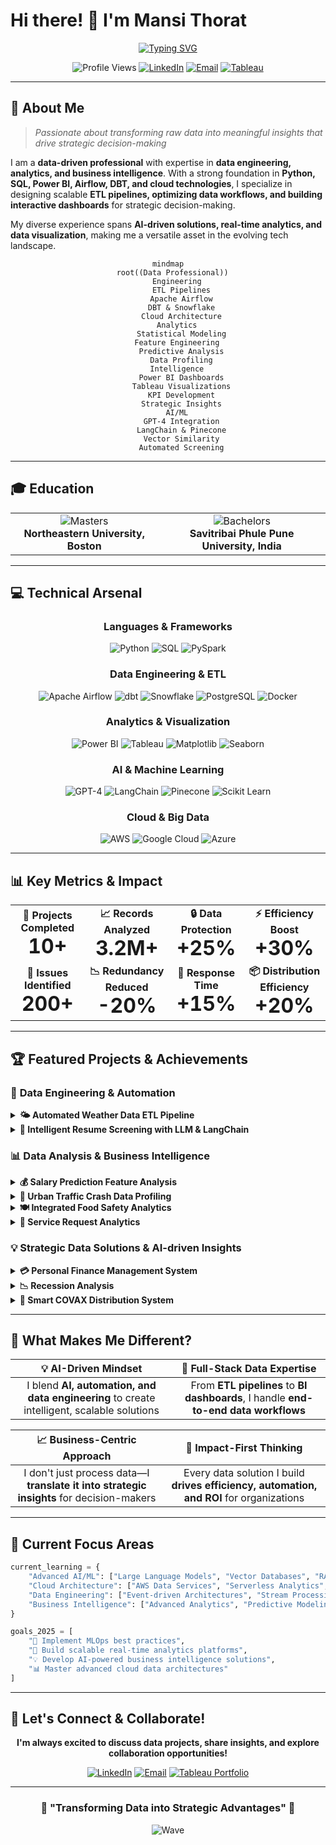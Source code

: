 # Hi there! 👋 I'm **Mansi Thorat**

<div align="center">
  
[![Typing SVG](https://readme-typing-svg.herokuapp.com?font=Fira+Code&weight=600&size=28&pause=1000&color=2196F3&center=true&vCenter=true&random=false&width=800&lines=Data+Engineer+%7C+Data+Analyst+%7C+BI+Professional;Transforming+Raw+Data+into+Meaningful+Insights;AI-Driven+Solutions+%26+Real-Time+Analytics)](https://git.io/typing-svg)

</div>

<div align="center">
  
![Profile Views](https://komarev.com/ghpvc/?username=mansithorat&style=for-the-badge&color=blue)
[![LinkedIn](https://img.shields.io/badge/LinkedIn-0077B5?style=for-the-badge&logo=linkedin&logoColor=white)](https://linkedin.com/in/mansithorat)
[![Email](https://img.shields.io/badge/Email-D14836?style=for-the-badge&logo=gmail&logoColor=white)](mailto:your.email@example.com)
[![Tableau](https://img.shields.io/badge/Tableau_Portfolio-E97627?style=for-the-badge&logo=Tableau&logoColor=white)](https://public.tableau.com/app/profile/mansi.thorat2353/vizzes)

</div>

---

## 🚀 **About Me**

> *Passionate about transforming raw data into meaningful insights that drive strategic decision-making*

I am a **data-driven professional** with expertise in **data engineering, analytics, and business intelligence**. With a strong foundation in **Python, SQL, Power BI, Airflow, DBT, and cloud technologies**, I specialize in designing scalable **ETL pipelines, optimizing data workflows, and building interactive dashboards** for strategic decision-making. 

My diverse experience spans **AI-driven solutions, real-time analytics, and data visualization**, making me a versatile asset in the evolving tech landscape.

<div align="center">

```mermaid
mindmap
  root((Data Professional))
    Engineering
      ETL Pipelines
      Apache Airflow
      DBT & Snowflake
      Cloud Architecture
    Analytics
      Statistical Modeling
      Feature Engineering  
      Predictive Analysis
      Data Profiling
    Intelligence
      Power BI Dashboards
      Tableau Visualizations
      KPI Development
      Strategic Insights
    AI/ML
      GPT-4 Integration
      LangChain & Pinecone
      Vector Similarity
      Automated Screening
```

</div>

---

## 🎓 **Education**

<table align="center">
<tr>
<td align="center">
<img src="https://img.shields.io/badge/Master's-Information_Systems-blue?style=for-the-badge&logo=graduation-cap" alt="Masters"/>
<br><b>Northeastern University, Boston</b>
</td>
<td align="center">
<img src="https://img.shields.io/badge/Bachelor's-Electronics_&_Telecom-green?style=for-the-badge&logo=graduation-cap" alt="Bachelors"/>
<br><b>Savitribai Phule Pune University, India</b>
</td>
</tr>
</table>

---

## 💻 **Technical Arsenal**

<div align="center">

### **Languages & Frameworks**
![Python](https://img.shields.io/badge/Python-3776AB?style=for-the-badge&logo=python&logoColor=white)
![SQL](https://img.shields.io/badge/SQL-4479A1?style=for-the-badge&logo=mysql&logoColor=white)
![PySpark](https://img.shields.io/badge/PySpark-E25A1C?style=for-the-badge&logo=apache-spark&logoColor=white)

### **Data Engineering & ETL**
![Apache Airflow](https://img.shields.io/badge/Apache_Airflow-017CEE?style=for-the-badge&logo=Apache%20Airflow&logoColor=white)
![dbt](https://img.shields.io/badge/dbt-FF694B?style=for-the-badge&logo=dbt&logoColor=white)
![Snowflake](https://img.shields.io/badge/Snowflake-29B5E8?style=for-the-badge&logo=snowflake&logoColor=white)
![PostgreSQL](https://img.shields.io/badge/PostgreSQL-316192?style=for-the-badge&logo=postgresql&logoColor=white)
![Docker](https://img.shields.io/badge/Docker-2496ED?style=for-the-badge&logo=docker&logoColor=white)

### **Analytics & Visualization**
![Power BI](https://img.shields.io/badge/Power_BI-F2C811?style=for-the-badge&logo=Power%20BI&logoColor=black)
![Tableau](https://img.shields.io/badge/Tableau-E97627?style=for-the-badge&logo=Tableau&logoColor=white)
![Matplotlib](https://img.shields.io/badge/Matplotlib-11557c?style=for-the-badge&logo=python&logoColor=white)
![Seaborn](https://img.shields.io/badge/Seaborn-3776AB?style=for-the-badge&logo=python&logoColor=white)

### **AI & Machine Learning**
![GPT-4](https://img.shields.io/badge/GPT--4-412991?style=for-the-badge&logo=openai&logoColor=white)
![LangChain](https://img.shields.io/badge/LangChain-000000?style=for-the-badge&logo=chainlink&logoColor=white)
![Pinecone](https://img.shields.io/badge/Pinecone-000000?style=for-the-badge&logo=pinecone&logoColor=white)
![Scikit Learn](https://img.shields.io/badge/scikit_learn-F7931E?style=for-the-badge&logo=scikit-learn&logoColor=white)

### **Cloud & Big Data**
![AWS](https://img.shields.io/badge/AWS-232F3E?style=for-the-badge&logo=amazon-aws&logoColor=white)
![Google Cloud](https://img.shields.io/badge/Google_Cloud-4285F4?style=for-the-badge&logo=google-cloud&logoColor=white)
![Azure](https://img.shields.io/badge/Microsoft_Azure-0089D0?style=for-the-badge&logo=microsoft-azure&logoColor=white)

</div>

---

## 📊 **Key Metrics & Impact**

<div align="center">
  
<table>
<tr>
<td align="center"><b>🎯 Projects Completed</b><br/><font size="6"><b>10+</b></font></td>
<td align="center"><b>📈 Records Analyzed</b><br/><font size="6"><b>3.2M+</b></font></td>
<td align="center"><b>🔒 Data Protection</b><br/><font size="6"><b>+25%</b></font></td>
<td align="center"><b>⚡ Efficiency Boost</b><br/><font size="6"><b>+30%</b></font></td>
</tr>
<tr>
<td align="center"><b>🐛 Issues Identified</b><br/><font size="6"><b>200+</b></font></td>
<td align="center"><b>📉 Redundancy Reduced</b><br/><font size="6"><b>-20%</b></font></td>
<td align="center"><b>🚀 Response Time</b><br/><font size="6"><b>+15%</b></font></td>
<td align="center"><b>📦 Distribution Efficiency</b><br/><font size="6"><b>+20%</b></font></td>
</tr>
</table>

</div>

---

## 🏆 **Featured Projects & Achievements**

### 🚀 **Data Engineering & Automation**

<details>
<summary><b>🌤️ Automated Weather Data ETL Pipeline</b></summary>
<br>

- **Tech Stack**: `Apache Airflow` • `PostgreSQL` • `Python` • `APIs`
- **Achievement**: Developed an **Apache Airflow**-powered ETL pipeline to fetch real-time weather data via API, transform it, and store it in **PostgreSQL**
- **Impact**: Automated scheduling ensured seamless data updates for downstream analytics
- **Key Features**:
  - ✅ Real-time data ingestion
  - ✅ Automated data transformation
  - ✅ Scheduled pipeline execution
  - ✅ Error handling & monitoring

</details>

<details>
<summary><b>🤖 Intelligent Resume Screening with LLM & LangChain</b></summary>
<br>

- **Tech Stack**: `GPT-4` • `LangChain` • `Pinecone` • `Streamlit` • `Vector Search`
- **Achievement**: Engineered an **AI-driven resume screening tool** using **GPT-4 & Pinecone**, streamlining candidate selection
- **Impact**: Enhanced recruiter efficiency through vector similarity search
- **Key Features**:
  - ✅ AI-powered candidate matching
  - ✅ Vector similarity search
  - ✅ Interactive Streamlit UI
  - ✅ Automated screening workflow

</details>

### 📊 **Data Analysis & Business Intelligence**

<details>
<summary><b>💰 Salary Prediction Feature Analysis</b></summary>
<br>

- **Tech Stack**: `Python` • `Scikit-Learn` • `Statistical Analysis` • `Feature Engineering`
- **Achievement**: Conducted **data profiling, feature engineering, and statistical analysis** on 10,000+ records
- **Impact**: Identified key salary predictors using multiple ML techniques
- **Key Insights**:
  - 📈 Top salary influencing factors identified
  - 🎯 ML model accuracy optimization
  - 📊 Statistical significance validation

</details>

<details>
<summary><b>🚗 Urban Traffic Crash Data Profiling</b></summary>
<br>

- **Tech Stack**: `Python` • `Talend` • `Statistical Analysis` • `Data Transformation`
- **Dataset**: **3.2M+ accident records** from major US cities
- **Achievement**: Identified key risk factors and proposed data transformation strategies
- **Impact**: 
  - 🔍 Risk pattern identification
  - 📋 Data quality improvement recommendations
  - 🛠️ ETL process optimization

</details>

<details>
<summary><b>🍽️ Integrated Food Safety Analytics</b></summary>
<br>

- **Tech Stack**: `Navicat` • `Alteryx` • `Python` • `SQL Server` • `Power BI` • `Tableau`
- **Achievement**: Designed a comprehensive **BI solution** for food safety management
- **Impact**: 
  - 📉 Data redundancy reduced by **20%**
  - 🔒 Data protection improved by **25%**
  - 📊 Real-time monitoring dashboards

</details>

<details>
<summary><b>🎫 Service Request Analytics</b></summary>
<br>

- **Tech Stack**: `Power BI` • `Tableau` • `SQL` • `Cross-functional Collaboration`
- **Achievement**: Led a **cross-functional data initiative** analyzing service operations
- **Impact**: 
  - 🐛 Uncovered **200+ data inconsistencies**
  - ⚡ **15% improvement** in service response times
  - 📊 Interactive dashboard deployment

</details>

### 💡 **Strategic Data Solutions & AI-driven Insights**

<details>
<summary><b>💳 Personal Finance Management System</b></summary>
<br>

- **Tech Stack**: `Database Design` • `SQL` • `Stored Procedures` • `Triggers`
- **Achievement**: Built a **scalable data model** with optimized storage architecture
- **Impact**:
  - 📉 Storage redundancy reduced by **20%**
  - ⚡ Data loading efficiency increased by **30%**
  - 🔄 Automated data processing workflows

</details>

<details>
<summary><b>📉 Recession Analysis</b></summary>
<br>

- **Tech Stack**: `Python` • `Statistical Modeling` • `Time Series Analysis`
- **Achievement**: Applied **Python-based statistical modeling** to detect recession trends
- **Impact**: Generated actionable insights for economic forecasting
- **Key Deliverables**:
  - 📊 Trend analysis reports
  - 🔮 Predictive modeling results
  - 📈 Economic indicator correlations

</details>

<details>
<summary><b>💉 Smart COVAX Distribution System</b></summary>
<br>

- **Tech Stack**: `AI/ML` • `Supply Chain Optimization` • `Logistics Analytics`
- **Achievement**: Designed an **AI-driven vaccine distribution platform**
- **Impact**: 
  - 🚀 Distribution efficiency increased by **20%**
  - 📦 Supply chain logistics optimization
  - 🎯 Resource allocation improvement

</details>

---

## 🌟 **What Makes Me Different?**

<div align="center">

| 💡 **AI-Driven Mindset** | 🚀 **Full-Stack Data Expertise** |
|:---:|:---:|
| I blend **AI, automation, and data engineering** to create intelligent, scalable solutions | From **ETL pipelines** to **BI dashboards**, I handle **end-to-end data workflows** |

| 📈 **Business-Centric Approach** | 🎯 **Impact-First Thinking** |
|:---:|:---:|
| I don't just process data—I **translate it into strategic insights** for decision-makers | Every data solution I build **drives efficiency, automation, and ROI** for organizations |

</div>

---

## 🎯 **Current Focus Areas**

```python
current_learning = {
    "Advanced AI/ML": ["Large Language Models", "Vector Databases", "RAG Systems"],
    "Cloud Architecture": ["AWS Data Services", "Serverless Analytics", "Real-time Processing"],
    "Data Engineering": ["Event-driven Architectures", "Stream Processing", "DataOps"],
    "Business Intelligence": ["Advanced Analytics", "Predictive Modeling", "Self-service BI"]
}

goals_2025 = [
    "🎯 Implement MLOps best practices",
    "🚀 Build scalable real-time analytics platforms", 
    "💡 Develop AI-powered business intelligence solutions",
    "📊 Master advanced cloud data architectures"
]
```

---

## 🤝 **Let's Connect & Collaborate!**

<div align="center">

**I'm always excited to discuss data projects, share insights, and explore collaboration opportunities!**

[![LinkedIn](https://img.shields.io/badge/Connect_on_LinkedIn-0077B5?style=for-the-badge&logo=linkedin&logoColor=white)](https://linkedin.com/in/mansithorat)
[![Email](https://img.shields.io/badge/Send_an_Email-D14836?style=for-the-badge&logo=gmail&logoColor=white)](mailto:your.email@example.com)
[![Tableau Portfolio](https://img.shields.io/badge/View_Tableau_Portfolio-E97627?style=for-the-badge&logo=Tableau&logoColor=white)](https://public.tableau.com/app/profile/mansi.thorat2353/vizzes)

</div>

---

<div align="center">

### 🚀 **"Transforming Data into Strategic Advantages"** 🚀

![Wave](https://raw.githubusercontent.com/mayhemantt/mayhemantt/Update/svg/Bottom.svg)

</div>
